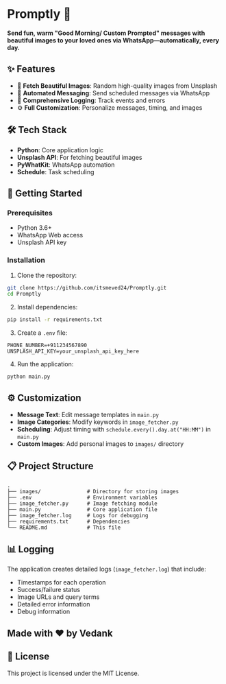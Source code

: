 # Promptly 🌅

**Send fun, warm "Good Morning/ Custom Prompted" messages with beautiful images to your loved ones via WhatsApp—automatically, every day.**

## ✨ Features

- 📸 **Fetch Beautiful Images**: Random high-quality images from Unsplash
- 💬 **Automated Messaging**: Send scheduled messages via WhatsApp
- 📝 **Comprehensive Logging**: Track events and errors
- ⚙️ **Full Customization**: Personalize messages, timing, and images

## 🛠️ Tech Stack

- **Python**: Core application logic
- **Unsplash API**: For fetching beautiful images
- **PyWhatKit**: WhatsApp automation
- **Schedule**: Task scheduling

## 🚀 Getting Started

### Prerequisites
- Python 3.6+
- WhatsApp Web access
- Unsplash API key

### Installation

1. Clone the repository:
```bash
git clone https://github.com/itsmeved24/Promptly.git
cd Promptly
```

2. Install dependencies:
```bash
pip install -r requirements.txt
```

3. Create a `.env` file:
```
PHONE_NUMBER=+911234567890
UNSPLASH_API_KEY=your_unsplash_api_key_here
```

4. Run the application:
```bash
python main.py
```

## ⚙️ Customization

- **Message Text**: Edit message templates in `main.py`
- **Image Categories**: Modify keywords in `image_fetcher.py`
- **Scheduling**: Adjust timing with `schedule.every().day.at("HH:MM")` in `main.py`
- **Custom Images**: Add personal images to `images/` directory

## 📋 Project Structure

```
.
├── images/               # Directory for storing images
├── .env                  # Environment variables
├── image_fetcher.py      # Image fetching module
├── main.py               # Core application file
├── image_fetcher.log     # Logs for debugging
├── requirements.txt      # Dependencies
└── README.md             # This file
```

## 📊 Logging

The application creates detailed logs (`image_fetcher.log`) that include:
- Timestamps for each operation
- Success/failure status
- Image URLs and query terms
- Detailed error information
- Debug information

## Made with ❤️ by Vedank

## 📜 License

This project is licensed under the MIT License.

